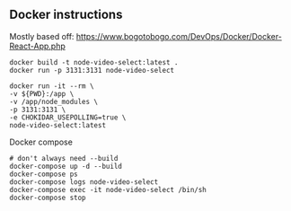 ## Docker instructions

Mostly based off:
https://www.bogotobogo.com/DevOps/Docker/Docker-React-App.php


```
docker build -t node-video-select:latest .
docker run -p 3131:3131 node-video-select

docker run -it --rm \
-v ${PWD}:/app \
-v /app/node_modules \
-p 3131:3131 \
-e CHOKIDAR_USEPOLLING=true \
node-video-select:latest 
```

Docker compose

```
# don't always need --build
docker-compose up -d --build
docker-compose ps
docker-compose logs node-video-select
docker-compose exec -it node-video-select /bin/sh
docker-compose stop
```
